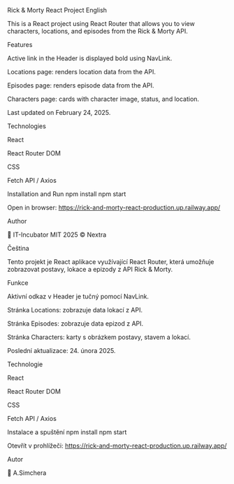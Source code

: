 Rick & Morty React Project
English

This is a React project using React Router that allows you to view characters, locations, and episodes from the Rick & Morty API.

Features

Active link in the Header is displayed bold using NavLink.

Locations page: renders location data from the API.

Episodes page: renders episode data from the API.

Characters page: cards with character image, status, and location.

Last updated on February 24, 2025.

Technologies

React

React Router DOM

CSS

Fetch API / Axios

Installation and Run
npm install
npm start


Open in browser: https://rick-and-morty-react-production.up.railway.app/

Author

🚀 IT-Incubator
MIT 2025 © Nextra

Čeština

Tento projekt je React aplikace využívající React Router, která umožňuje zobrazovat postavy, lokace a epizody z API Rick & Morty.

Funkce

Aktivní odkaz v Header je tučný pomocí NavLink.

Stránka Locations: zobrazuje data lokací z API.

Stránka Episodes: zobrazuje data epizod z API.

Stránka Characters: karty s obrázkem postavy, stavem a lokací.

Poslední aktualizace: 24. února 2025.

Technologie

React

React Router DOM

CSS

Fetch API / Axios

Instalace a spuštění
npm install
npm start


Otevřít v prohlížeči: https://rick-and-morty-react-production.up.railway.app/

Autor

🚀 A.Simchera